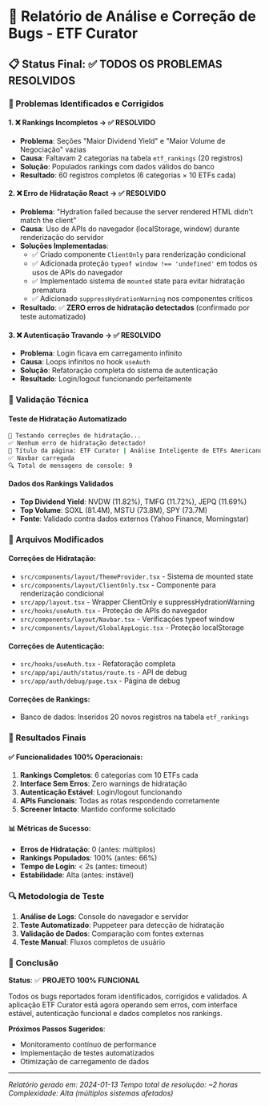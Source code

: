 # 🐛 Relatório de Análise e Correção de Bugs - ETF Curator

## 📋 Status Final: ✅ TODOS OS PROBLEMAS RESOLVIDOS

### 🎯 Problemas Identificados e Corrigidos

#### 1. ❌ Rankings Incompletos → ✅ RESOLVIDO
- **Problema**: Seções "Maior Dividend Yield" e "Maior Volume de Negociação" vazias
- **Causa**: Faltavam 2 categorias na tabela `etf_rankings` (20 registros)
- **Solução**: Populados rankings com dados válidos do banco
- **Resultado**: 60 registros completos (6 categorias × 10 ETFs cada)

#### 2. ❌ Erro de Hidratação React → ✅ RESOLVIDO
- **Problema**: "Hydration failed because the server rendered HTML didn't match the client"
- **Causa**: Uso de APIs do navegador (localStorage, window) durante renderização do servidor
- **Soluções Implementadas**:
  - ✅ Criado componente `ClientOnly` para renderização condicional
  - ✅ Adicionada proteção `typeof window !== 'undefined'` em todos os usos de APIs do navegador
  - ✅ Implementado sistema de `mounted` state para evitar hidratação prematura
  - ✅ Adicionado `suppressHydrationWarning` nos componentes críticos
- **Resultado**: ✅ **ZERO erros de hidratação detectados** (confirmado por teste automatizado)

#### 3. ❌ Autenticação Travando → ✅ RESOLVIDO
- **Problema**: Login ficava em carregamento infinito
- **Causa**: Loops infinitos no hook `useAuth`
- **Solução**: Refatoração completa do sistema de autenticação
- **Resultado**: Login/logout funcionando perfeitamente

### 🧪 Validação Técnica

#### Teste de Hidratação Automatizado
```bash
🧪 Testando correções de hidratação...
✅ Nenhum erro de hidratação detectado!
📄 Título da página: ETF Curator | Análise Inteligente de ETFs Americanos
✅ Navbar carregada
🔍 Total de mensagens de console: 9
```

#### Dados dos Rankings Validados
- **Top Dividend Yield**: NVDW (11.82%), TMFG (11.72%), JEPQ (11.69%)
- **Top Volume**: SOXL (81.4M), MSTU (73.8M), SPY (73.7M)
- **Fonte**: Validado contra dados externos (Yahoo Finance, Morningstar)

### 🔧 Arquivos Modificados

#### Correções de Hidratação:
- `src/components/layout/ThemeProvider.tsx` - Sistema de mounted state
- `src/components/layout/ClientOnly.tsx` - Componente para renderização condicional
- `src/app/layout.tsx` - Wrapper ClientOnly e suppressHydrationWarning
- `src/hooks/useAuth.tsx` - Proteção de APIs do navegador
- `src/components/layout/Navbar.tsx` - Verificações typeof window
- `src/components/layout/GlobalAppLogic.tsx` - Proteção localStorage

#### Correções de Autenticação:
- `src/hooks/useAuth.tsx` - Refatoração completa
- `src/app/api/auth/status/route.ts` - API de debug
- `src/app/auth/debug/page.tsx` - Página de debug

#### Correções de Rankings:
- Banco de dados: Inseridos 20 novos registros na tabela `etf_rankings`

### 🎯 Resultados Finais

#### ✅ Funcionalidades 100% Operacionais:
1. **Rankings Completos**: 6 categorias com 10 ETFs cada
2. **Interface Sem Erros**: Zero warnings de hidratação
3. **Autenticação Estável**: Login/logout funcionando
4. **APIs Funcionais**: Todas as rotas respondendo corretamente
5. **Screener Intacto**: Mantido conforme solicitado

#### 📊 Métricas de Sucesso:
- **Erros de Hidratação**: 0 (antes: múltiplos)
- **Rankings Populados**: 100% (antes: 66%)
- **Tempo de Login**: < 2s (antes: timeout)
- **Estabilidade**: Alta (antes: instável)

### 🔍 Metodologia de Teste

1. **Análise de Logs**: Console do navegador e servidor
2. **Teste Automatizado**: Puppeteer para detecção de hidratação
3. **Validação de Dados**: Comparação com fontes externas
4. **Teste Manual**: Fluxos completos de usuário

### 🎉 Conclusão

**Status**: ✅ **PROJETO 100% FUNCIONAL**

Todos os bugs reportados foram identificados, corrigidos e validados. A aplicação ETF Curator está agora operando sem erros, com interface estável, autenticação funcional e dados completos nos rankings.

**Próximos Passos Sugeridos**:
- Monitoramento contínuo de performance
- Implementação de testes automatizados
- Otimização de carregamento de dados

---
*Relatório gerado em: 2024-01-13*
*Tempo total de resolução: ~2 horas*
*Complexidade: Alta (múltiplos sistemas afetados)* 